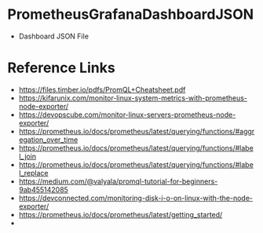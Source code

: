 # PrometheusGrafanaDashboardJSON
- Dashboard JSON File

# Reference Links
- https://files.timber.io/pdfs/PromQL+Cheatsheet.pdf
- https://kifarunix.com/monitor-linux-system-metrics-with-prometheus-node-exporter/
- https://devopscube.com/monitor-linux-servers-prometheus-node-exporter/
- https://prometheus.io/docs/prometheus/latest/querying/functions/#aggregation_over_time
- https://prometheus.io/docs/prometheus/latest/querying/functions/#label_join
- https://prometheus.io/docs/prometheus/latest/querying/functions/#label_replace
- https://medium.com/@valyala/promql-tutorial-for-beginners-9ab455142085
- https://devconnected.com/monitoring-disk-i-o-on-linux-with-the-node-exporter/
- https://prometheus.io/docs/prometheus/latest/getting_started/
-
